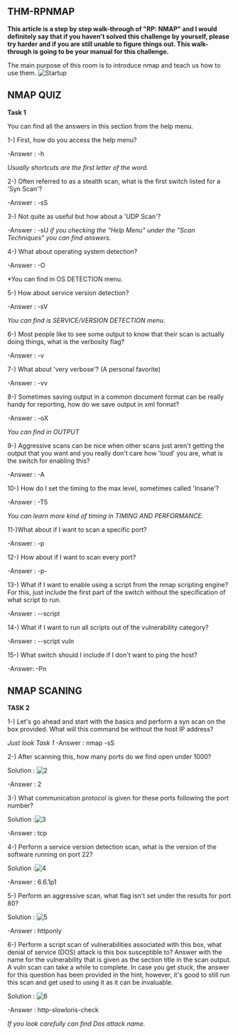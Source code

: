 ## THM-RPNMAP
 
**This article is a step by step walk-through of "RP: NMAP" and I would definitely say that if you haven't solved this challenge by yourself, please try harder and if you are still unable to figure things out. This walk-through is going to be your manual for this challenge.**
 
 
The main purpose of this room is to introduce nmap and teach us how to use them.
![Startup](https://i.hizliresim.com/DtBBQF.png)


## NMAP QUIZ


**Task 1**

You can find all the answers in this section from the help menu.

1-) First, how do you access the help menu?

-Answer : -h

*Usually shortcuts are the first letter of the word.*

2-) Often referred to as a stealth scan, what is the first switch listed for a 'Syn Scan'?

-Answer : -sS

3-) Not quite as useful but how about a 'UDP Scan'?

-Answer : -sU
*if you checking the "Help Menu" under the "Scan Techniques" you can find answers.*

4-) What about operating system detection?

-Answer : -O

*You can find in OS DETECTION menu.

5-) How about service version detection? 

-Answer : -sV

*You can find is SERVICE/VERSION DETECTION menu.*

6-) Most people like to see some output to know that their scan is actually doing things, what is the verbosity flag?

-Answer : -v

7-) What about 'very verbose'? (A personal favorite)

-Answer : -vv

8-) Sometimes saving output in a common document format can be really handy for reporting, how do we save output in xml format?

-Answer : -oX

*You can find in OUTPUT*

9-) Aggressive scans can be nice when other scans just aren't getting the output that you want and you really don't care how 'loud' you are, what is the switch for enabling this?  

-Answer : -A

10-) How do I set the timing to the max level, sometimes called 'Insane'?

-Answer : -T5

*You can learn more kind of timing in TIMING AND PERFORMANCE.*

11-)What about if I want to scan a specific port?

-Answer : -p

12-) How about if I want to scan every port?

-Answer : -p-

13-) What if I want to enable using a script from the nmap scripting engine? For this, just include the first part of the switch without the specification of what script to run.

-Answer : --script

14-) What if I want to run all scripts out of the vulnerability category? 

-Answer : --script vuln

15-) What switch should I include if I don't want to ping the host?

-Answer: -Pn

## NMAP SCANING

**TASK 2**

1-) Let's go ahead and start with the basics and perform a syn scan on the box provided. What will this command be without the host IP address?

*Just look Task 1*
-Answer : nmap -sS

2-) After scanning this, how many ports do we find open under 1000?

Solution :
          ![2](https://i.hizliresim.com/gbbRqm.png)

-Answer : 2

3-) What communication protocol is given for these ports following the port number?

Solution :![3](https://i.hizliresim.com/FkC33Q.jpg)

-Answer : tcp

4-) Perform a service version detection scan, what is the version of the software running on port 22?

Solution :![4](https://i.hizliresim.com/AAYWF5.png)

-Answer : 6.6.1p1

5-) Perform an aggressive scan, what flag isn't set under the results for port 80? 

Solution :
          ![5](https://i.hizliresim.com/QVnBr5.png)

-Answer : httponly

6-) Perform a script scan of vulnerabilities associated with this box, what denial of service (DOS) attack is this box susceptible to? Answer with the name for the vulnerability that is given as the section title in the scan output. A vuln scan can take a while to complete. In case you get stuck, the answer for this question has been provided in the hint, however, it's good to still run this scan and get used to using it as it can be invaluable. 

Solution :
          ![6](https://i.hizliresim.com/y0O3c8.png)

-Answer : http-slowloris-check

*If you look carefully can find Dos attack name.*



